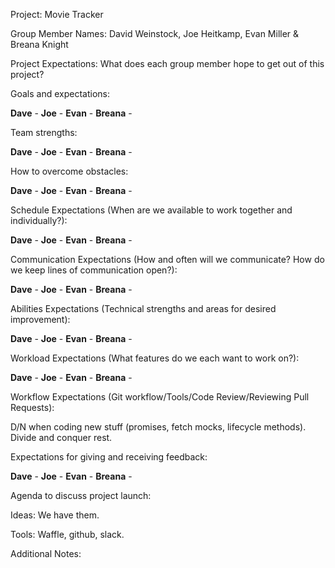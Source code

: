 Project: Movie Tracker

Group Member Names: David Weinstock, Joe Heitkamp, Evan Miller & Breana Knight

Project Expectations: What does each group member hope to get out of this project?

Goals and expectations:

**Dave** -
**Joe** -
**Evan** -
**Breana** -

Team strengths:

**Dave** -
**Joe** -
**Evan** -
**Breana** -

How to overcome obstacles:

**Dave** -
**Joe** -
**Evan** -
**Breana** -

Schedule Expectations (When are we available to work together and individually?):

**Dave** -
**Joe** -
**Evan** -
**Breana** -

Communication Expectations (How and often will we communicate? How do we keep lines of communication open?):

**Dave** -
**Joe** -
**Evan** -
**Breana** -

Abilities Expectations (Technical strengths and areas for desired improvement):

**Dave** -
**Joe** -
**Evan** -
**Breana** -

Workload Expectations (What features do we each want to work on?):

**Dave** -
**Joe** -
**Evan** -
**Breana** -

Workflow Expectations (Git workflow/Tools/Code Review/Reviewing Pull Requests):


D/N when coding new stuff (promises, fetch mocks, lifecycle methods).
Divide and conquer rest.

Expectations for giving and receiving feedback:

**Dave** -
**Joe** -
**Evan** -
**Breana** -

Agenda to discuss project launch:

Ideas: We have them.

Tools: Waffle, github, slack.

Additional Notes:
